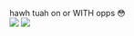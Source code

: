 hawh tuah on or WITH opps  😳  
![](https://files.catbox.moe/ybvmj9.webp)
<img src="https://komarev.com/ghpvc/?username=peruere&color=808080&style=flat-square&label=gotham&base=13693"> <br> 
 <p align="center">
